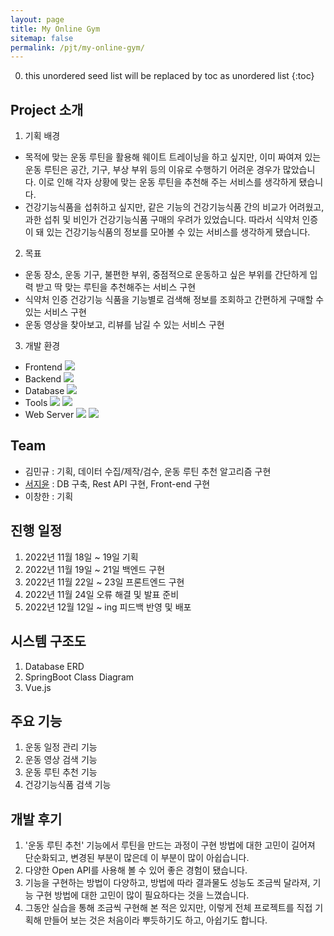 ```yaml
---
layout: page
title: My Online Gym
sitemap: false
permalink: /pjt/my-online-gym/
---
```

0. this unordered seed list will be replaced by toc as unordered list
{:toc}

## Project 소개
1. 기획 배경
  - 목적에 맞는 운동 루틴을 활용해 웨이트 트레이닝을 하고 싶지만, 이미 짜여져 있는 운동 루틴은 공간, 기구, 부상 부위 등의 이유로 수행하기 어려운 경우가 많았습니다. 이로 인해 각자 상황에 맞는 운동 루틴을 추천해 주는 서비스를 생각하게 됐습니다.
  - 건강기능식품을 섭취하고 싶지만, 같은 기능의 건강기능식품 간의 비교가 어려웠고, 과한 섭취 및 비인가 건강기능식품 구매의 우려가 있었습니다. 따라서 식약처 인증이 돼 있는 건강기능식품의 정보를 모아볼 수 있는 서비스를 생각하게 됐습니다.
2. 목표
  - 운동 장소, 운동 기구, 불편한 부위, 중점적으로 운동하고 싶은 부위를 간단하게 입력 받고 딱 맞는 루틴을 추천해주는 서비스 구현
  - 식약처 인증 건강기능 식품을 기능별로 검색해 정보를 조회하고 간편하게 구매할 수 있는 서비스 구현
  - 운동 영상을 찾아보고, 리뷰를 남길 수 있는 서비스 구현
3. 개발 환경
  - Frontend <img src="https://img.shields.io/badge/vue.js-4FC08D?style=flat-square&logo=vue.js&logoColor=white"> 
  - Backend <img src="https://img.shields.io/badge/SpringBoot-6DB33F?style=flat-square&logo=SpringBoot&logoColor=white">
  - Database <img src="https://img.shields.io/badge/mysql-4479A1?style=flat-square&logo=mysql&logoColor=white">
  - Tools <img src="https://img.shields.io/badge/Notion-000000?style=flat-square&logo=Notion&logoColor=white"> <img src="https://img.shields.io/badge/GitLab-FC6D26?style=flat-square&logo=GitLab&logoColor=white">
  - Web Server <img src="https://img.shields.io/badge/AmazonEC2-FF9900?style=flat-square&logo=AmazonEC2&logoColor=white"> <img src="https://img.shields.io/badge/Linux-FCC624?style=flat-square&logo=Linux&logoColor=white">

## Team
- 김민규 : 기획, 데이터 수집/제작/검수, 운동 루틴 추천 알고리즘 구현
- [서지윤](https://github.com/Jeeyoun-S) : DB 구축, Rest API 구현, Front-end 구현
- 이창한 : 기획

## 진행 일정
1. 2022년 11월 18일 ~ 19일 기획
2. 2022년 11월 19일 ~ 21일 백엔드 구현
3. 2022년 11월 22일 ~ 23일 프론트엔드 구현
4. 2022년 11월 24일 오류 해결 및 발표 준비
5. 2022년 12월 12일 ~ ing 피드백 반영 및 배포

## 시스템 구조도
1. Database ERD
2. SpringBoot Class Diagram
3. Vue.js

## 주요 기능
1. 운동 일정 관리 기능
2. 운동 영상 검색 기능
3. 운동 루틴 추천 기능
4. 건강기능식품 검색 기능

## 개발 후기
1. '운동 루틴 추천' 기능에서 루틴을 만드는 과정이 구현 방법에 대한 고민이 길어져 단순화되고, 변경된 부분이 많은데 이 부분이 많이 아쉽습니다.
2. 다양한 Open API를 사용해 볼 수 있어 좋은 경험이 됐습니다.
3. 기능을 구현하는 방법이 다양하고, 방법에 따라 결과물도 성능도 조금씩 달라져, 기능 구현 방법에 대한 고민이 많이 필요하다는 것을 느꼈습니다.
4. 그동안 실습을 통해 조금씩 구현해 본 적은 있지만, 이렇게 전체 프로젝트를 직접 기획해 만들어 보는 것은 처음이라 뿌듯하기도 하고, 아쉽기도 합니다.